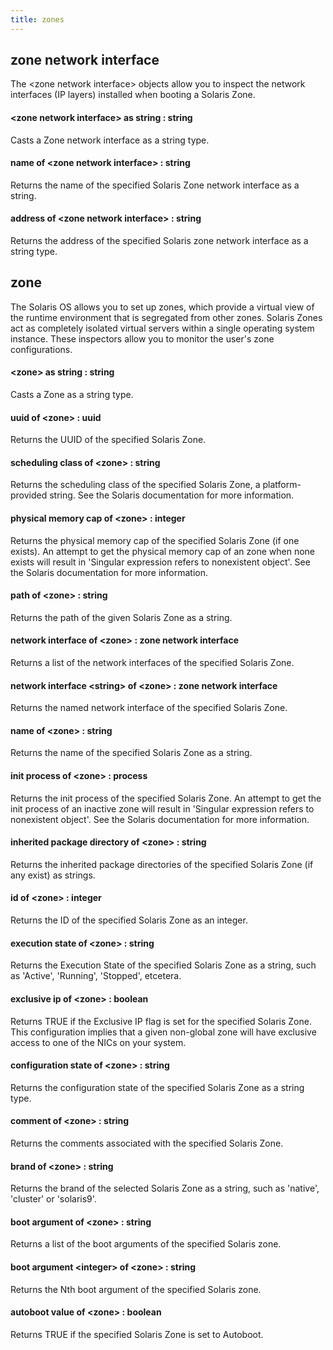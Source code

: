 ```yaml
---
title: zones
---
```


## zone network interface

The &lt;zone network interface&gt; objects allow you to inspect the network interfaces (IP layers) installed when booting a Solaris Zone.

#### &lt;zone network interface&gt; as string : string

Casts a Zone network interface as a string type.

#### name of &lt;zone network interface&gt; : string

Returns the name of the specified Solaris Zone network interface as a string.

#### address of &lt;zone network interface&gt; : string

Returns the address of the specified Solaris zone network interface as a string type.

## zone

The Solaris OS allows you to set up zones, which provide a virtual view of the runtime environment that is segregated from other zones. Solaris Zones act as completely isolated virtual servers within a single operating system instance. These inspectors allow you to monitor the user&#39;s zone configurations.

#### &lt;zone&gt; as string : string

Casts a Zone as a string type.

#### uuid of &lt;zone&gt; : uuid

Returns the UUID of the specified Solaris Zone.

#### scheduling class of &lt;zone&gt; : string

Returns the scheduling class of the specified Solaris Zone, a platform-provided string.  See the Solaris documentation for more information.

#### physical memory cap of &lt;zone&gt; : integer

Returns the physical memory cap of the specified Solaris Zone (if one exists). An attempt to get the physical memory cap of an zone when none exists will result in &#39;Singular expression refers to nonexistent object&#39;.  See the Solaris documentation for more information.

#### path of &lt;zone&gt; : string

Returns the path of the given Solaris Zone as a string.

#### network interface of &lt;zone&gt; : zone network interface

Returns a list of the network interfaces of the specified Solaris Zone.

#### network interface &lt;string&gt; of &lt;zone&gt; : zone network interface

Returns the named network interface of the specified Solaris Zone.

#### name of &lt;zone&gt; : string

Returns the name of the specified Solaris Zone as a string.

#### init process of &lt;zone&gt; : process

Returns the init process of the specified Solaris Zone. An attempt to get the init process of an inactive zone will result in &#39;Singular expression refers to nonexistent object&#39;. See the Solaris documentation for more information.

#### inherited package directory of &lt;zone&gt; : string

Returns the inherited package directories of the specified Solaris Zone (if any exist) as strings.

#### id of &lt;zone&gt; : integer

Returns the ID of the specified Solaris Zone as an integer.

#### execution state of &lt;zone&gt; : string

Returns the Execution State of the specified Solaris Zone as a string, such as &#39;Active&#39;, &#39;Running&#39;, &#39;Stopped&#39;, etcetera.

#### exclusive ip of &lt;zone&gt; : boolean

Returns TRUE if the Exclusive IP flag is set for the specified Solaris Zone. This configuration implies that a given non-global zone will have exclusive access to one of the NICs on your system.

#### configuration state of &lt;zone&gt; : string

Returns the configuration state of the specified Solaris Zone as a string type.

#### comment of &lt;zone&gt; : string

Returns the comments associated with the specified Solaris Zone.

#### brand of &lt;zone&gt; : string

Returns the brand of the selected Solaris Zone as a string, such as &#39;native&#39;, &#39;cluster&#39; or &#39;solaris9&#39;.

#### boot argument of &lt;zone&gt; : string

Returns a list of the boot arguments of the specified Solaris zone.

#### boot argument &lt;integer&gt; of &lt;zone&gt; : string

Returns the Nth boot argument of the specified Solaris zone.

#### autoboot value of &lt;zone&gt; : boolean

Returns TRUE if the specified Solaris Zone is set to Autoboot.


